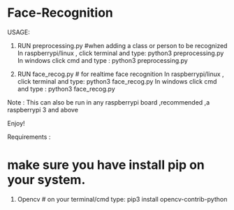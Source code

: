 # Face-Recognition
USAGE:

	
1. RUN preprocessing.py  #when adding a class or person to be recognized
    In raspberrypi/linux , click terminal and type:
	    python3 preprocessing.py
	In windows click cmd and type :
	    python3 preprocessing.py
	
	
2. RUN face_recog.py   #  for realtime face recognition
	In raspberrypi/linux , click terminal and type:
	    python3 face_recog.py
	In windows click cmd and type :
	    python3 face_recog.py

Note : This can also  be run in any raspberrypi board ,recommended ,a raspberrypi 3 and above

Enjoy!

Requirements :
# make sure you have install pip on your system.
1. Opencv # on your terminal/cmd type:
	pip3 install opencv-contrib-python 
 
